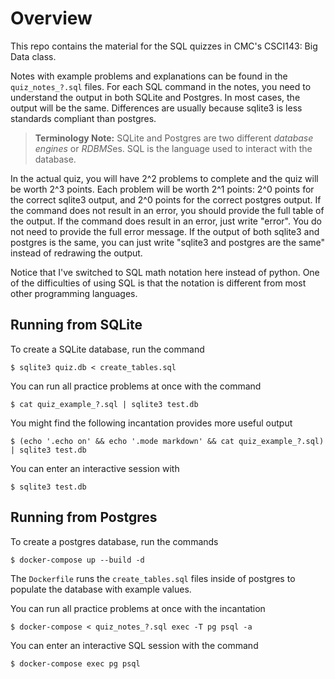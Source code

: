 # Overview

This repo contains the material for the SQL quizzes in CMC's CSCI143: Big Data class.

Notes with example problems and explanations can be found in the `quiz_notes_?.sql` files.
For each SQL command in the notes,
you need to understand the output in both SQLite and Postgres.
In most cases, the output will be the same.
Differences are usually because sqlite3 is less standards compliant than postgres.

> **Terminology Note:**
> SQLite and Postgres are two different *database engines* or *RDBMS*es.
> SQL is the language used to interact with the database.

In the actual quiz, you will have 2^2 problems to complete and the quiz will be worth 2^3 points.
Each problem will be worth 2^1 points:
2^0 points for the correct sqlite3 output,
and 2^0 points for the correct postgres output.
If the command does not result in an error, you should provide the full table of the output.
If the command does result in an error, just write "error".
You do not need to provide the full error message.
If the output of both sqlite3 and postgres is the same,
you can just write "sqlite3 and postgres are the same" instead of redrawing the output.

Notice that I've switched to SQL math notation here instead of python.
One of the difficulties of using SQL is that the notation is different from most other programming languages.

## Running from SQLite

To create a SQLite database, run the command
```
$ sqlite3 quiz.db < create_tables.sql
```

You can run all practice problems at once with the command
```
$ cat quiz_example_?.sql | sqlite3 test.db
```

You might find the following incantation provides more useful output
```
$ (echo '.echo on' && echo '.mode markdown' && cat quiz_example_?.sql) | sqlite3 test.db
```

You can enter an interactive session with
```
$ sqlite3 test.db
```

## Running from Postgres

To create a postgres database, run the commands
```
$ docker-compose up --build -d
```
The `Dockerfile` runs the `create_tables.sql` files inside of postgres to populate the database with example values.

You can run all practice problems at once with the incantation
```
$ docker-compose < quiz_notes_?.sql exec -T pg psql -a
```

You can enter an interactive SQL session with the command
```
$ docker-compose exec pg psql
```
